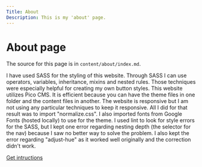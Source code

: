```yaml
---
Title: About
Description: This is my 'about' page.
---
```


About page
==========================

The source for this page is in `content/about/index.md`.

I have used SASS for the styling of this website. Through SASS I can use operators, variables, inheritance, mixins and nested rules. Those techniques were especially helpful for creating my own button styles. This website utilizes Pico CMS. It is efficient because you can have the theme files in one folder and the content files in another. The website is responsive but I am not using any particular techniques to keep it responsive. All I did for that result was to import "normalize.css". I also imported fonts from Google Fonts (hosted locally) to use for the theme. I used lint to look for style errors for the SASS, but I kept one error regarding nesting depth (the selector for the nav) because I saw no better way to solve the problem. I also kept the error regarding "adjust-hue" as it worked well originally and the correction didn't work.

 <a href="https://dbwebb.se/kurser/design-v3/kmom02" class="button button-green big">Get intructions</a>